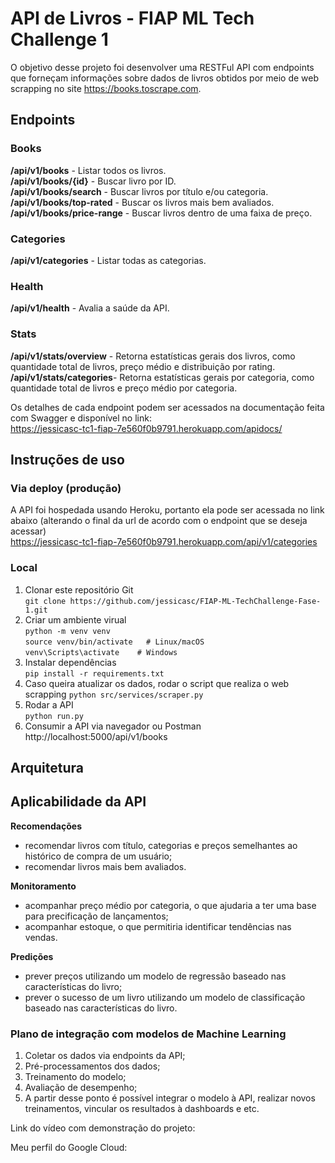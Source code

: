 # API de Livros - FIAP ML Tech Challenge 1

O objetivo desse projeto foi desenvolver uma RESTFul API com endpoints que forneçam informações sobre dados de livros obtidos por meio de web scrapping no site https://books.toscrape.com.

## Endpoints
### Books
**/api/v1/books** - Listar todos os livros.  
**/api/v1/books/{id}** - Buscar livro por ID.  
**/api/v1/books/search** - Buscar livros por título e/ou categoria.  
**/api/v1/books/top-rated** - Buscar os livros mais bem avaliados.  
**/api/v1/books/price-range** - Buscar livros dentro de uma faixa de preço.  
### Categories
**/api/v1/categories** - Listar todas as categorias.  
### Health
**/api/v1/health** - Avalia a saúde da API.  
### Stats
**/api/v1/stats/overview** - Retorna estatísticas gerais dos livros, como quantidade total de livros, preço médio e distribuição por rating.   
**/api/v1/stats/categories**- Retorna estatísticas gerais por categoria, como quantidade total de livros e preço médio por categoria.  
  
Os detalhes de cada endpoint podem ser acessados na documentação feita com Swagger e disponível no link:  
https://jessicasc-tc1-fiap-7e560f0b9791.herokuapp.com/apidocs/

## Instruções de uso
### Via deploy (produção)
A API foi hospedada usando Heroku, portanto ela pode ser acessada no link abaixo (alterando o final da url de acordo com o endpoint que se deseja acessar)    
https://jessicasc-tc1-fiap-7e560f0b9791.herokuapp.com/api/v1/categories

### Local
1. Clonar este repositório Git  
   `git clone https://github.com/jessicasc/FIAP-ML-TechChallenge-Fase-1.git`
2. Criar um ambiente virual  
   `python -m venv venv`  
   `source venv/bin/activate   # Linux/macOS`  
   `venv\Scripts\activate    # Windows`    
3. Instalar dependências  
   `pip install -r requirements.txt`
4. Caso queira atualizar os dados, rodar o script que realiza o web scrapping
   `python src/services/scraper.py`
5. Rodar a API  
    `python run.py`
6. Consumir a API via navegador ou Postman   
   http://localhost:5000/api/v1/books

## Arquitetura


## Aplicabilidade da API
**Recomendações**  
  - recomendar livros com título, categorias e preços semelhantes ao histórico de compra de um usuário;   
  - recomendar livros mais bem avaliados.
       
**Monitoramento**  
  - acompanhar preço médio por categoria, o que ajudaria a ter uma base para precificação de lançamentos;  
  - acompanhar estoque, o que permitiria identificar tendências nas vendas.

**Predições**  
  - prever preços utilizando um modelo de regressão baseado nas características do livro;    
  - prever o sucesso de um livro utilizando um modelo de classificação baseado nas características do livro.  

### Plano de integração com modelos de Machine Learning  
1. Coletar os dados via endpoints da API;  
2. Pré-processamentos dos dados;   
3. Treinamento do modelo;  
4. Avaliação de desempenho;  
5. A partir desse ponto é possível integrar o modelo à API, realizar novos treinamentos, vincular os resultados à dashboards e etc.

Link do vídeo com demonstração do projeto:


Meu perfil do Google Cloud:













